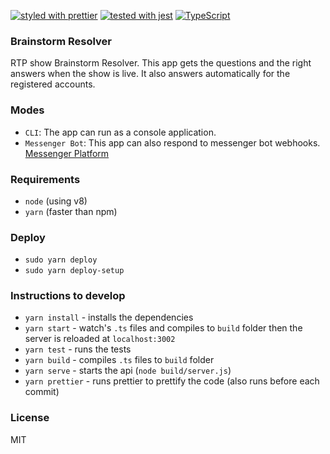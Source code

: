 [![styled with prettier](https://img.shields.io/badge/styled_with-prettier-ff69b4.svg)](https://github.com/prettier/prettier)
[![tested with jest](https://img.shields.io/badge/tested_with-jest-99424f.svg)](https://github.com/facebook/jest)
[![TypeScript](https://badges.frapsoft.com/typescript/code/typescript.svg?v=101)](https://github.com/ellerbrock/typescript-badges/)

### Brainstorm Resolver

RTP show Brainstorm Resolver. This app gets the questions and the right answers when the show is live. It also answers automatically for the registered accounts.

### Modes
- `CLI`: The app can run as a console application.
- `Messenger Bot`: This app can also respond to messenger bot webhooks. [Messenger Platform](https://developers.facebook.com/docs/messenger-platform/getting-started/quick-start)

### Requirements
- `node` (using v8)
- `yarn` (faster than npm)

### Deploy
- `sudo yarn deploy` 
- `sudo yarn deploy-setup` 

### Instructions to develop
- `yarn install` - installs the dependencies
- `yarn start` - watch's `.ts` files and compiles to `build` folder then the server is reloaded at `localhost:3002`
- `yarn test` - runs the tests
- `yarn build` - compiles `.ts` files to `build` folder
- `yarn serve` - starts the api (`node build/server.js`)
- `yarn prettier` - runs prettier to prettify the code (also runs before each commit)

### License
MIT
